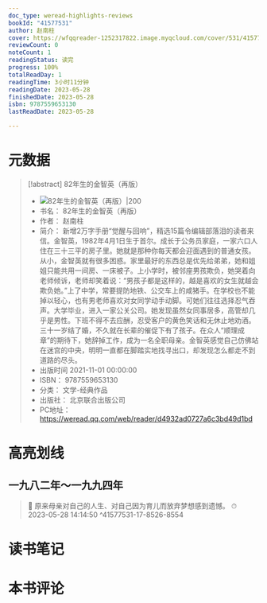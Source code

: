 ```yaml
---
doc_type: weread-highlights-reviews
bookId: "41577531"
author: 赵南柱
cover: https://wfqqreader-1252317822.image.myqcloud.com/cover/531/41577531/t7_41577531.jpg
reviewCount: 0
noteCount: 1
readingStatus: 读完
progress: 100%
totalReadDay: 1
readingTime: 3小时11分钟
readingDate: 2023-05-28
finishedDate: 2023-05-28
isbn: 9787559653130
lastReadDate: 2023-05-28

---
```

# 元数据
> [!abstract] 82年生的金智英（再版）
> - ![ 82年生的金智英（再版）|200](https://wfqqreader-1252317822.image.myqcloud.com/cover/531/41577531/t7_41577531.jpg)
> - 书名： 82年生的金智英（再版）
> - 作者： 赵南柱
> - 简介： 新增2万字手册“觉醒与回响”，精选15篇令编辑部落泪的读者来信。金智英，1982年4月1日生于首尔。成长于公务员家庭，一家六口人住在三十三平的房子里。她就是那种你每天都会迎面遇到的普通女孩。从小，金智英就有很多困惑。家里最好的东西总是优先给弟弟，她和姐姐只能共用一间房、一床被子。上小学时，被邻座男孩欺负，她哭着向老师倾诉，老师却笑着说：“男孩子都是这样的，越是喜欢的女生就越会欺负她。”上了中学，常要提防地铁、公交车上的咸猪手。在学校也不能掉以轻心，也有男老师喜欢对女同学动手动脚。可她们往往选择忍气吞声。大学毕业，进入一家公关公司。她发现虽然女同事居多，高管却几乎是男性。下班不得不去应酬，忍受客户的黄色笑话和无休止地劝酒。三十一岁结了婚，不久就在长辈的催促下有了孩子。在众人“顺理成章”的期待下，她辞掉工作，成为一名全职母亲。金智英感觉自己仿佛站在迷宫的中央，明明一直都在脚踏实地找寻出口，却发现怎么都走不到道路的尽头。
> - 出版时间 2021-11-01 00:00:00
> - ISBN： 9787559653130
> - 分类： 文学-经典作品
> - 出版社： 北京联合出版公司
> - PC地址：https://weread.qq.com/web/reader/d4932ad0727a6c3bd49d1bd

# 高亮划线

## 一九八二年～一九九四年

> 📌 原来母亲对自己的人生、对自己因为育儿而放弃梦想感到遗憾。 
> ⏱ 2023-05-28 14:14:50 ^41577531-17-8526-8554

# 读书笔记

# 本书评论
